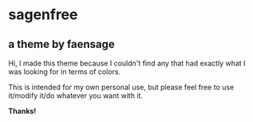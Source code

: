 # sagenfree
## a theme by faensage

Hi, I made this theme because I couldn't find any that had exactly what I was looking for in terms of colors.

This is intended for my own personal use, but please feel free to use it/modify it/do whatever you want with it.

**Thanks!**
